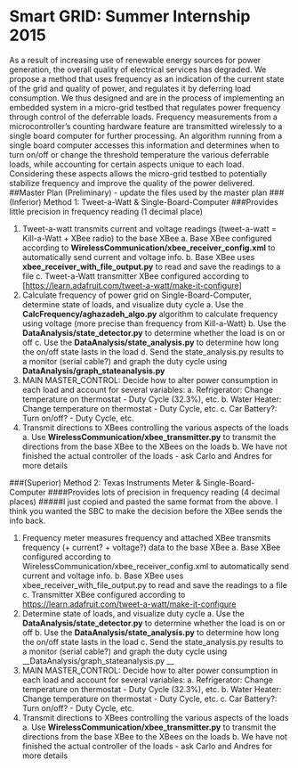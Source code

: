 # Smart GRID: Summer Internship 2015
As a result of increasing use of renewable energy sources for power generation, the overall quality of electrical services has degraded. We propose a method that uses frequency as an indication of the current state of the grid and quality of power, and regulates it by deferring load consumption. We thus designed and are in the process of implementing an embedded system in a micro-grid testbed that regulates power frequency through control of the deferrable loads. Frequency measurements from a microcontroller’s counting hardware feature are transmitted wirelessly to a single board computer for further processing. An algorithm running from a single board computer accesses this information and determines when to turn on/off or change the threshold temperature the various deferrable loads, while accounting for certain aspects unique to each load. Considering these aspects allows the micro-grid testbed to potentially stabilize frequency and improve the quality of the power delivered.
##Master Plan (Preliminary) - update the files used by the master plan
###(Inferior) Method 1: Tweet-a-Watt & Single-Board-Computer
###Provides little precision in frequency reading (1 decimal place)
1. Tweet-a-watt transmits current and voltage readings (tweet-a-watt = Kill-a-Watt + XBee radio) to the base XBee
	a. Base XBee configured according to __WirelessCommunication/xbee_receiver_config.xml__ to automatically send current and voltage info.
	b. Base XBee uses __xbee_receiver_with_file_output.py__ to read and save the readings to a file
	c. Tweet-a-Watt transmitter XBee configured according to [https://learn.adafruit.com/tweet-a-watt/make-it-configure]
2. Calculate frequency of power grid on Single-Board-Computer, determine state of loads, and visualize duty cycle
	a. Use the __CalcFrequency/aghazadeh_algo.py__ algorithm to calculate frequency using voltage (more precise than frequency from Kill-a-Watt)
	b. Use the __DataAnalysis/state_detector.py__ to determine whether the load is on or off
	c. Use the __DataAnalysis/state_analysis.py__ to determine how long the on/off state lasts in the load
	d. Send the state_analysis.py results to a monitor (serial cable?)  and graph the duty cycle using __DataAnalysis/graph_stateanalysis.py__
3. MAIN MASTER_CONTROL: Decide how to alter power consumption in each load and account for several variables:
	a. Refrigerator: Change temperature on thermostat - Duty Cycle (32.3%), etc.
	b. Water Heater: Change temperature on thermostat - Duty Cycle, etc.
	c. Car Battery?: Turn on/off? - Duty Cycle, etc.
4. Transmit directions to XBees controlling the various aspects of the loads
	a. Use __WirelessCommunication/xbee_transmitter.py__ to transmit the directions from the base XBee to the XBees on the loads
	b. We have not finished the actual controller of the loads - ask Carlo and Andres for more details

###(Superior) Method 2: Texas Instruments Meter & Single-Board-Computer
####Provides lots of precision in frequency reading (4 decimal places)
#####I just copied and pasted the same format from the above. I think you wanted the SBC to make the decision before the XBee sends the info back.
1. Frequency meter measures frequency and attached XBee transmits frequency (+ current? + voltage?) data to the base XBee
        a. Base XBee configured according to WirelessCommunication/xbee_receiver_config.xml to automatically send current and voltage info.
        b. Base XBee uses xbee_receiver_with_file_output.py to read and save the readings to a file
        c. Transmitter XBee configured according to https://learn.adafruit.com/tweet-a-watt/make-it-configure
2. Determine state of loads, and visualize duty cycle
	a. Use the __DataAnalysis/state_detector.py__ to determine whether the load is on or off
	b. Use the __DataAnalysis/state_analysis.py__ to determine how long the on/off state lasts in the load
	c. Send the state_analysis.py results to a monitor (serial cable?)  and graph the duty cycle using __DataAnalysis/graph_stateanalysis.py
__
3. MAIN MASTER_CONTROL: Decide how to alter power consumption in each load and account for several variables:
        a. Refrigerator: Change temperature on thermostat - Duty Cycle (32.3%), etc.
        b. Water Heater: Change temperature on thermostat - Duty Cycle, etc.
        c. Car Battery?: Turn on/off? - Duty Cycle, etc.
4. Transmit directions to XBees controlling the various aspects of the loads
        a. Use __WirelessCommunication/xbee_transmitter.py__ to transmit the directions from the base XBee to the XBees on the loads
        b. We have not finished the actual controller of the loads - ask Carlo and Andres for more details
